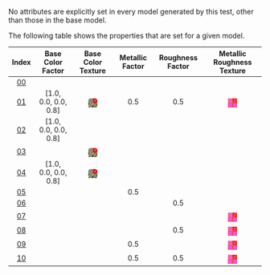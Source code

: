 No attributes are explicitly set in every model generated by this test, other than those in the base model.  
 
The following table shows the properties that are set for a given model.  

Index | Base Color Factor | Base Color Texture | Metallic Factor | Roughness Factor | Metallic Roughness Texture
:---: | :---: | :---: | :---: | :---: | :---:
[00](./Material_MetallicRoughness_0.gltf) |   |   |   |   |  
[01](./Material_MetallicRoughness_1.gltf) | [1.0, 0.0, 0.0, 0.8] | <img src="./lambert2_baseColor.png" height="18" align="middle"> | 0.5 | 0.5 | <img src="./lambert2_occlusionRoughnessMetallic.png" height="18" align="middle">
[02](./Material_MetallicRoughness_2.gltf) | [1.0, 0.0, 0.0, 0.8] |   |   |   |  
[03](./Material_MetallicRoughness_3.gltf) |   | <img src="./lambert2_baseColor.png" height="18" align="middle"> |   |   |  
[04](./Material_MetallicRoughness_4.gltf) | [1.0, 0.0, 0.0, 0.8] | <img src="./lambert2_baseColor.png" height="18" align="middle"> |   |   |  
[05](./Material_MetallicRoughness_5.gltf) |   |   | 0.5 |   |  
[06](./Material_MetallicRoughness_6.gltf) |   |   |   | 0.5 |  
[07](./Material_MetallicRoughness_7.gltf) |   |   |   |   | <img src="./lambert2_occlusionRoughnessMetallic.png" height="18" align="middle">
[08](./Material_MetallicRoughness_8.gltf) |   |   |   | 0.5 | <img src="./lambert2_occlusionRoughnessMetallic.png" height="18" align="middle">
[09](./Material_MetallicRoughness_9.gltf) |   |   | 0.5 |   | <img src="./lambert2_occlusionRoughnessMetallic.png" height="18" align="middle">
[10](./Material_MetallicRoughness_10.gltf) |   |   | 0.5 | 0.5 | <img src="./lambert2_occlusionRoughnessMetallic.png" height="18" align="middle">
